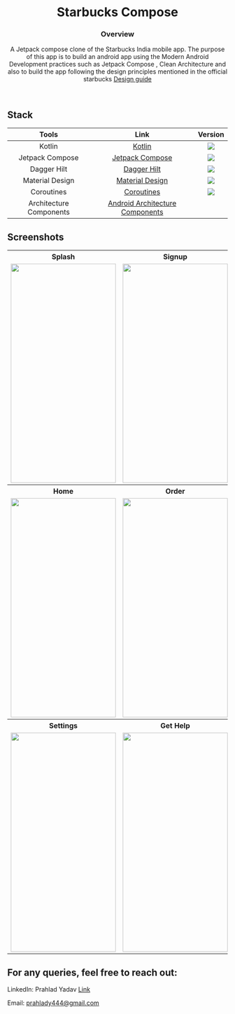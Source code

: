 <h1 align=center>Starbucks Compose</h1>

<h3 align=center>Overview</h3>
<p align=center>A Jetpack compose clone of the Starbucks India mobile app. The purpose of this app is to build an android app using the Modern Android Development practices such as Jetpack Compose , Clean Architecture and also to build the app following the design principles mentioned in the official starbucks <a href="https://creative.starbucks.com/">Design guide</a></p>

<br/>

## Stack

| Tools | Link | Version |
|     :---:      |   :---: | :---:|
| Kotlin | [Kotlin](https://kotlinlang.org) | <img src="https://img.shields.io/badge/Kotlin-1.7.0-blue" /> |
| Jetpack Compose | [Jetpack Compose](https://developer.android.com/jetpack/compose) | <img src="https://img.shields.io/badge/Jetpack%20Compose-1.2.0-brightgreen" /> |
| Dagger Hilt | [Dagger Hilt](https://developer.android.com/training/dependency-injection/hilt-android) | <img src="https://img.shields.io/badge/Dagger%20Hilt-2.43-red" /> |
| Material Design | [Material Design](https://developer.android.com/jetpack/androidx/releases/compose-material) | <img src="https://img.shields.io/badge/Compose%20Material-1.2.0-blue" /> |
| Coroutines | [Coroutines](https://kotlinlang.org/docs/coroutines-guide.html) | <img src="https://img.shields.io/badge/Coroutines%20-1.6.0-yellow" /> |
| Architecture Components | [Android Architecture Components](https://developer.android.com/topic/libraries/architecture) |  |

## Screenshots

<table style="width:100%">
  <tr>
    <th>Splash</th>
    <th>Signup</th>
    <th>Login</th>
  </tr>
  <tr>
    <td><img src = "https://user-images.githubusercontent.com/37804253/210037900-d31ad2a0-c7fc-4ef1-b00e-5b7634ec0b45.png" width=240 height=500/></td>
    <td><img src = "https://user-images.githubusercontent.com/37804253/220575879-2d84ad82-4023-4bd6-9cd3-e4d11de6587f.gif" width=240 height=500/></td>
    <td><img src = "https://user-images.githubusercontent.com/37804253/220575834-e7092ee7-a14e-47ba-a617-7a8ef3af3bfb.gif" width=240 height=500/></td>
  </tr>
  <tr>
    <th>Home</th>
    <th>Order</th>
    <th>Profile</th>
  </tr>
  <tr>
    <td><img src = "https://user-images.githubusercontent.com/37804253/210037894-918d91e9-65d8-4594-8451-7fb63f31cea6.jpg" width=240 height=500/></td>
    <td><img src = "https://user-images.githubusercontent.com/37804253/210132247-38084a7e-c5b9-49bd-8f5d-e477399d4645.gif" width=240 height=500/></td>
    <td><img src = "https://user-images.githubusercontent.com/37804253/218002459-d848a448-1c91-4261-9fc0-dee24f1d52a5.png" width=240 height=500/></td>
  </tr>
  <tr>
    <th>Settings</th>
    <th>Get Help</th>
  </tr>
  <tr>
    <td><img src = "https://user-images.githubusercontent.com/37804253/218139167-9f2360e7-08d8-4ceb-94a0-6d333ebde120.gif" width=240 height=500/></td>
    <td><img src = "https://user-images.githubusercontent.com/37804253/220557466-ebde662b-fd21-474f-aee4-f6bd1785bb3d.png" width=240 height=500/></td>
  </tr>
</table>

## For any queries, feel free to reach out:

LinkedIn: Prahlad Yadav [Link ](https://www.linkedin.com/in/prahlad-yadav-478040257/)

Email: prahlady444@gmail.com






